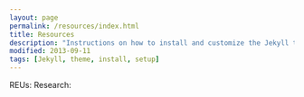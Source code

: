 ```yaml
---
layout: page
permalink: /resources/index.html
title: Resources
description: "Instructions on how to install and customize the Jekyll theme So Simple."
modified: 2013-09-11
tags: [Jekyll, theme, install, setup]
---
```


REUs: 
Research:
